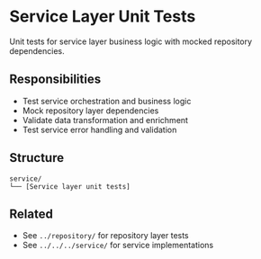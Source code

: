 # Service Layer Unit Tests

Unit tests for service layer business logic with mocked repository dependencies.

## Responsibilities

- Test service orchestration and business logic
- Mock repository layer dependencies
- Validate data transformation and enrichment
- Test service error handling and validation

## Structure

```
service/
└── [Service layer unit tests]
```

## Related

- See `../repository/` for repository layer tests
- See `../../../service/` for service implementations
